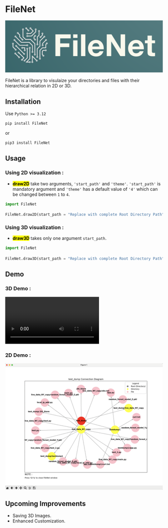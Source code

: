 # FileNet
![FileNet](readme_asset/logo.png)

FileNet is a library to visulaize your directories and files with their hierarchical relation in 2D or 3D.
## Installation

Use ```Python >= 3.12```

```bash
pip install FileNet
```
or
```bash
pip3 install FileNet
```

## Usage

### Using 2D visualization :

- <b><mark>draw2D</mark></b> take two arguments, ```'start_path'``` and ```'theme'```. ```'start_path'``` is mandatory argument and ```'theme'``` has a default value of ```'4'``` which can be changed between ```1``` to ```4```.

```python
import FileNet

FileNet.draw2D(start_path = "Replace with complete Root Directory Path", theme = 4)
```

### Using 3D visualization :

- <b><mark>draw3D</mark></b> takes only one argument ```start_path```.

```python
import FileNet

FileNet.draw3D(start_path = "Replace with complete Root Directory Path")
```
## Demo
### 3D Demo :
![demo_vid](readme_asset/demo_vid.mp4)
### 2D Demo :
![demo](readme_asset/demo1.png)

## Upcoming Improvements

- Saving 3D Images.
- Enhanced Customization.